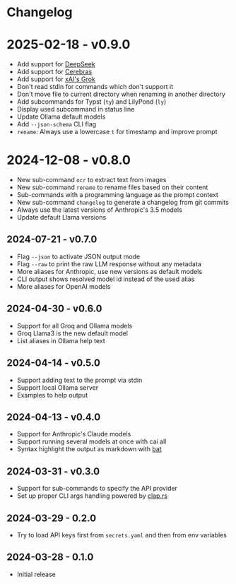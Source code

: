 # Changelog

# 2025-02-18 - v0.9.0

- Add support for [DeepSeek](https://deepseek.com)
- Add support for [Cerebras](https://cerebras.ai)
- Add support for [xAI's Grok](https://x.ai/grok)
- Don't read stdin for commands which don't support it
- Don't move file to current directory when renaming in another directory
- Add subcommands for Typst (`ty`) and LilyPond (`ly`)
- Display used subcommand in status line
- Update Ollama default models
- Add `--json-schema` CLI flag
- `rename`: Always use a lowercase `t` for timestamp and improve prompt


# 2024-12-08 - v0.8.0

- New sub-command `ocr` to extract text from images
- New sub-command `rename` to rename files based on their content
- Sub-commands with a programming language as the prompt context
- New sub-command `changelog` to generate a changelog from git commits
- Always use the latest versions of Anthropic's 3.5 models
- Update default Llama versions


## 2024-07-21 - v0.7.0

- Flag `--json` to activate JSON output mode
- Flag `--raw` to print the raw LLM response without any metadata
- More aliases for Anthropic, use new versions as default models
- CLI output shows resolved model id instead of the used alias
- More aliases for OpenAI models


## 2024-04-30 - v0.6.0

- Support for all Groq and Ollama models
- Groq Llama3 is the new default model
- List aliases in Ollama help text


## 2024-04-14 - v0.5.0

- Support adding text to the prompt via stdin
- Support local Ollama server
- Examples to help output


## 2024-04-13 - v0.4.0

- Support for Anthropic's Claude models
- Support running several models at once with cai all
- Syntax highlight the output as markdown with
    [bat](https://github.com/sharkdp/bat)


## 2024-03-31 - v0.3.0

- Support for sub-commands to specify the API provider
- Set up proper CLI args handling powered by [clap.rs](https://clap.rs/)


## 2024-03-29 - 0.2.0

- Try to load API keys first from `secrets.yaml` and then from env variables


## 2024-03-28 - 0.1.0

* Initial release
